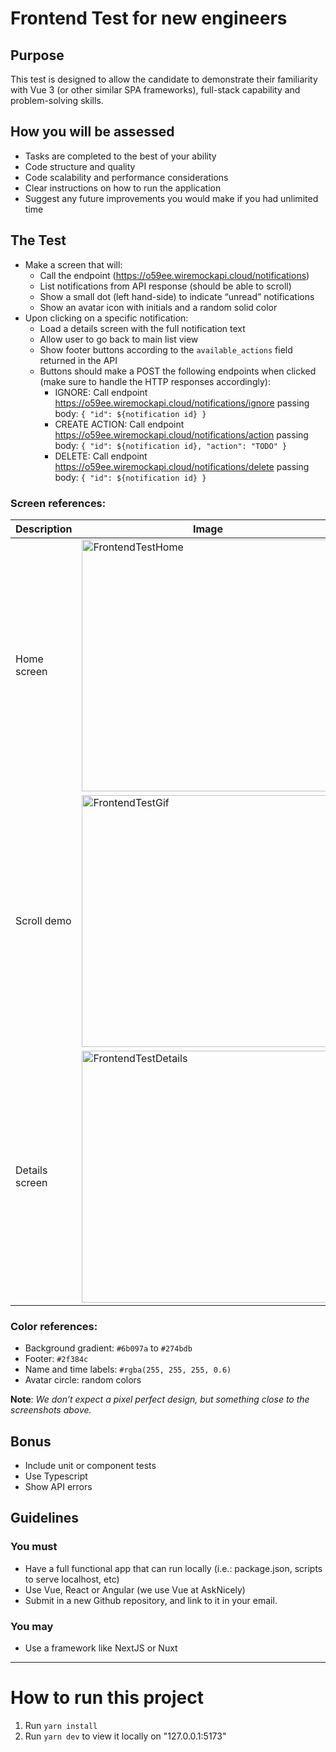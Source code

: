 # Frontend Test for new engineers
## Purpose
This test is designed to allow the candidate to demonstrate their familiarity with Vue 3 (or other similar SPA frameworks), full-stack capability and problem-solving skills.
## How you will be assessed
- Tasks are completed to the best of your ability
- Code structure and quality
- Code scalability and performance considerations
- Clear instructions on how to run the application
- Suggest any future improvements you would make if you had unlimited time

## The Test
- Make a screen that will:
    - Call the endpoint (https://o59ee.wiremockapi.cloud/notifications)
    - List notifications from API response (should be able to scroll)
    - Show a small dot (left hand-side) to indicate “unread” notifications
    - Show an avatar icon with initials and a random solid color
- Upon clicking on a specific notification:
    - Load a details screen with the full notification text
    - Allow user to go back to main list view
    - Show footer buttons according to the `available_actions` field returned in the API
    - Buttons should make a POST the following endpoints when clicked (make sure to handle the HTTP responses accordingly):
        - IGNORE: Call endpoint https://o59ee.wiremockapi.cloud/notifications/ignore passing body: `{ "id": ${notification id} }`
        - CREATE ACTION: Call endpoint https://o59ee.wiremockapi.cloud/notifications/action passing body: `{ "id": ${notification id}, "action": "TODO" }`
        - DELETE: Call endpoint https://o59ee.wiremockapi.cloud/notifications/delete passing body: `{ "id": ${notification id} }`
### Screen references:
| Description | Image |
|-------------|-------|
| Home screen | <img width="403" alt="FrontendTestHome" src="https://github.com/asknicely/frontend-test-vue/assets/133603331/c755497b-e089-4da6-8666-8d9d2ede2694">|
| Scroll demo | <img width="403" alt="FrontendTestGif" src="https://github.com/asknicely/frontend-test-vue/assets/133603331/43228391-9e61-4278-a7c0-b8b51d482048">|
| Details screen |<img width="403" alt="FrontendTestDetails" src="https://github.com/asknicely/frontend-test-vue/assets/133603331/ffff13c8-77af-4618-90ab-8b15d7bd2f6d">|


### Color references:
- Background gradient: `#6b097a` to `#274bdb`
- Footer: `#2f384c`
- Name and time labels: `#rgba(255, 255, 255, 0.6)`
- Avatar circle: random colors

**Note**: *We don’t expect a pixel perfect design, but something close to the screenshots above.*
## Bonus
- Include unit or component tests
- Use Typescript
- Show API errors
## Guidelines
### You must
- Have a full functional app that can run locally (i.e.: package.json, scripts to serve localhost, etc)
- Use Vue, React or Angular (we use Vue at AskNicely)
- Submit in a new Github repository, and link to it in your email.

### You may
- Use a framework like NextJS or Nuxt

---
# How to run this project
1. Run `yarn install`
2. Run `yarn dev` to view it locally on "127.0.0.1:5173"
